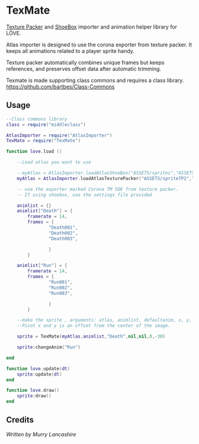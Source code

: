 # TexMate

[Texture Packer](https://www.codeandweb.com/texturepacker) and [ShoeBox](http://renderhjs.net/shoebox/) importer and animation helper library for LÖVE.

Atlas importer is designed to use the corona exporter from texture packer. It keeps all animations related to a player sprite handy.

Texture packer automatically combines unique frames but keeps references, and preserves offset data after automatic trimming.

Texmate is made supporting class commons and requires a class library. https://github.com/bartbes/Class-Commons

## Usage

```lua
--Class commons library
class = require("middleclass")

AtlasImporter = require("AtlasImporter")
TexMate = require("TexMate")

function love.load ()

    --Load atlas you want to use

    --myAtlas = AtlasImporter.loadAtlasShoeBox("ASSETS/sprites","ASSETS/sprites.png")
    myAtlas = AtlasImporter.loadAtlasTexturePacker("ASSETS/spriteTP2","ASSETS/spriteTP.png")

    -- use the exporter marked Corona TM SDK from texture packer. 
    -- If using shoebox, use the settings file provided

    animlist = {}
    animlist["Death"] = {
        framerate = 14,
        frames = {
                "Death001",
                "Death002",
                "Death003",

                }
        }

    animlist["Run"] = {
        framerate = 14,
        frames = {
                "Run001",
                "Run002",
                "Run003",

                }
        }

    --make the sprite , arguments: atlas, animlist, defaultanim, x, y, pivotx, pivoty, rotation
    --Pivot x and y is an offset from the center of the image.

    sprite = TexMate(myAtlas,animlist,"Death",nil,nil,0,-30)

    sprite:changeAnim("Run")

end

function love.update(dt)
    sprite:update(dt)
end

function love.draw()
    sprite:draw()
end

```

## Credits

_Written by Murry Lancashire_
